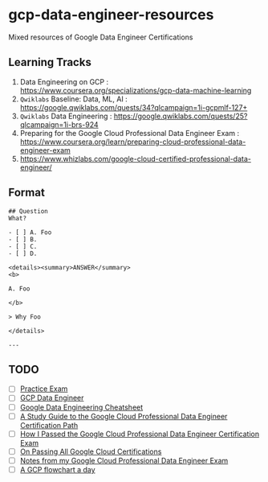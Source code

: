 # gcp-data-engineer-resources
Mixed resources of Google Data Engineer Certifications

## Learning Tracks
1. Data Engineering on GCP : https://www.coursera.org/specializations/gcp-data-machine-learning
1. `Qwiklabs` Baseline: Data, ML, AI : https://google.qwiklabs.com/quests/34?qlcampaign=1i-gcpmlf-127+
1. `Qwiklabs` Data Engineering : https://google.qwiklabs.com/quests/25?qlcampaign=1i-brs-924
1. Preparing for the Google Cloud Professional Data Engineer Exam : https://www.coursera.org/learn/preparing-cloud-professional-data-engineer-exam
1. https://www.whizlabs.com/google-cloud-certified-professional-data-engineer/

## Format
```
## Question 
What?

- [ ] A. Foo
- [ ] B. 
- [ ] C. 
- [ ] D. 

<details><summary>ANSWER</summary>
<b>

A. Foo

</b>

> Why Foo

</details>

---
```
## TODO
- [ ] [Practice Exam](https://cloud.google.com/certification/practice-exam/data-engineer)
- [ ] [GCP Data Engineer](https://github.com/xg1990/GCP-Data-Engineer-Study-Guide/blob/master/GCP%20Data%20Engineer.pdf)
- [ ] [Google Data Engineering Cheatsheet](https://github.com/ml874/Data-Engineering-on-GCP-Cheatsheet/blob/master/data_engineering_on_GCP.pdf)
- [ ] [A Study Guide to the Google Cloud Professional Data Engineer Certification Path](https://medium.com/@simonleewm/a-study-guide-to-the-google-cloud-professional-data-engineer-certification-path-9e83e41e311)
- [ ] [How I Passed the Google Cloud Professional Data Engineer Certification Exam](https://towardsdatascience.com/passing-the-google-cloud-professional-data-engineer-certification-87da9908b333)
- [ ] [On Passing All Google Cloud Certifications](https://medium.com/@sathishvj/on-passing-all-google-cloud-certifications-54b2cc1e428c)
- [ ] [Notes from my Google Cloud Professional Data Engineer Exam](https://medium.com/@sathishvj/notes-from-my-google-cloud-professional-data-engineer-exam-530d11966aa0)
- [ ] [A GCP flowchart a day](https://medium.com/google-cloud/a-gcp-flowchart-a-day-2d57cc109401)
